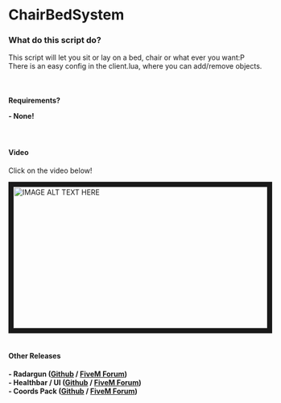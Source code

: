 # ChairBedSystem

<html>
<h3>What do this script do?</h3>
<p>This script will let you sit or lay on a bed, chair or what ever you want:P
<br>There is an easy config in the client.lua, where you can add/remove objects.</p>
<br>
<h4>Requirements?<br><p>- None!</p></h4>
<br>
<h4>Video</h4>
<p>Click on the video below!</p>

<a href="https://streamable.com/doa1q" target="_blank">
<img src="https://i.gyazo.com/16da4dc3bfb0e82814247729c9e4332d.jpg" 
alt="IMAGE ALT TEXT HERE" width="540" height="280" border="10" /></a>

<br>
<br>
<h4>Other Releases</h4>
<p><b>- Radargun (<a href="https://github.com/TerbSEC/Radargun" target="_blank">Github</a> / <a href="https://forum.fivem.net/t/release-radargun-laser-gun-v1-1-huge-improvements-and-new-ui/179682" target="_blank">FiveM Forum</a>)
<br>- Healthbar / UI (<a href="https://github.com/TerbSEC/HealthbarUI" target="_blank">Github</a> / <a href="https://forum.fivem.net/t/discontinued-healthbar-ui-now-supports-vrp-and-esx-v-1-1/265693" target="_blank">FiveM Forum</a>)
<br>- Coords Pack (<a href="https://github.com/TerbSEC/FiveM-CoordsSaver" target="_blank">Github</a> / <a href="https://forum.fivem.net/t/release-coords-pack-include-copy-coords-to-clipboard-and-tpc/747132" target="_blank">FiveM Forum</a>)

</html>